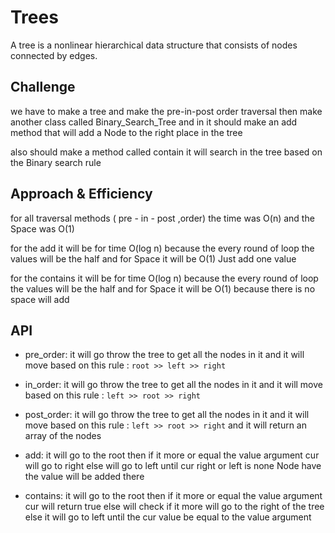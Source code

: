 # Trees
<!-- Short summary or background information -->
A tree is a nonlinear hierarchical data structure that consists of nodes connected by edges.
## Challenge
<!-- Description of the challenge -->
we have to make a tree and make the pre-in-post order traversal then 
make another  class called Binary_Search_Tree and in it  should make an add method that will add a Node
to the right place in the tree 

also  should make a method called contain it will search in the tree based on the Binary search rule  

## Approach & Efficiency
<!-- What approach did you take? Why? What is the Big O space/time for this approach? -->
for all traversal methods ( pre - in - post ,order) the time was O(n) and the Space was O(1)


for the add it will be for time  O(log n) because the every round of loop the values will be the half and for Space
it will be O(1) Just add one value

for the contains it will be for time  O(log n) because the every round of loop the values will be the half and for Space
it will be O(1) because there is no space will add

## API
<!-- Description of each method publicly available in each of your trees -->

 - pre_order: it will go throw the tree to get all the nodes in it and it will move based on this rule : ``root >> left >> right``
 - in_order:  it will go throw the tree to get all the nodes in it and it will move based on this rule : ``left >> root >> right``
 - post_order:  it will go throw the tree to get all the nodes in it and it will move based on this rule : ``left >> root >> right`` and it will return an array of the nodes


 - add: it will go to the root then if it more or equal the value argument cur will go to right else will go to left until cur right or left is none  Node have the value will be added there
 - contains: it will go to the root then if it more or equal the value argument cur will return true  else will check if it more will go to the right of the tree else it will go to left until the cur value be equal to the value argument
    
